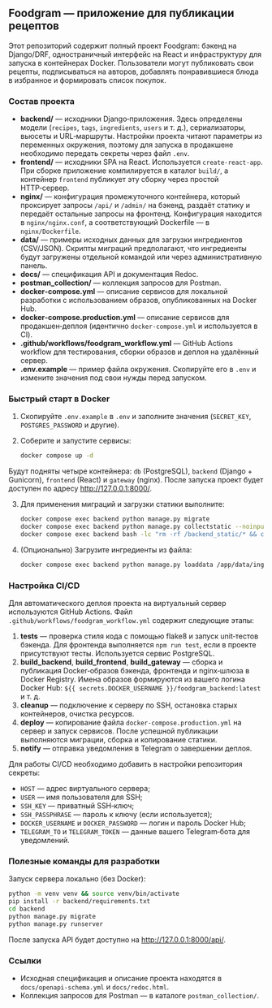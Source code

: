 ## Foodgram — приложение для публикации рецептов

Этот репозиторий содержит полный проект Foodgram: бэкенд на Django/DRF,
одностраничный интерфейс на React и инфраструктуру для запуска в
контейнерах Docker.  Пользователи могут публиковать свои рецепты,
подписываться на авторов, добавлять понравившиеся блюда в избранное и
формировать список покупок.

### Состав проекта

- **backend/** — исходники Django‑приложения.  Здесь определены
  модели (`recipes`, `tags`, `ingredients`, `users` и т. д.),
  сериализаторы, вьюсеты и URL‑маршруты.  Настройки проекта читают
  параметры из переменных окружения, поэтому для запуска в продакшене
  необходимо передать секреты через файл `.env`.
- **frontend/** — исходники SPA на React.  Используется `create‑react‑app`.
  При сборке приложение компилируется в каталог `build/`, а
  контейнер `frontend` публикует эту сборку через простой HTTP‑сервер.
- **nginx/** — конфигурация промежуточного контейнера, который
  проксирует запросы `/api/` и `/admin/` на бэкенд, раздаёт статику и
  передаёт остальные запросы на фронтенд.  Конфигурация находится в
  `nginx/nginx.conf`, а соответствующий Dockerfile — в
  `nginx/Dockerfile`.
- **data/** — примеры исходных данных для загрузки ингредиентов
  (CSV/JSON).  Скрипты миграций предполагают, что ингредиенты будут
  загружены отдельной командой или через административную панель.
- **docs/** — спецификация API и документация Redoc.
- **postman_collection/** — коллекция запросов для Postman.
- **docker‑compose.yml** — описание сервисов для локальной разработки с
  использованием образов, опубликованных на Docker Hub.
- **docker‑compose.production.yml** — описание сервисов для
  продакшен‑деплоя (идентично `docker‑compose.yml` и используется в CI).
- **.github/workflows/foodgram_workflow.yml** — GitHub Actions
  workflow для тестирования, сборки образов и деплоя на удалённый
  сервер.
- **.env.example** — пример файла окружения.  Скопируйте его в `.env`
  и измените значения под свои нужды перед запуском.

### Быстрый старт в Docker

1.  Скопируйте `.env.example` в `.env` и заполните значения
    (`SECRET_KEY`, `POSTGRES_PASSWORD` и другие).
2.  Соберите и запустите сервисы:

    ```bash
    docker compose up -d
    ```

   Будут подняты четыре контейнера: `db` (PostgreSQL), `backend`
   (Django + Gunicorn), `frontend` (React) и `gateway` (nginx).  После
   запуска проект будет доступен по адресу http://127.0.0.1:8000/.

3.  Для применения миграций и загрузки статики выполните:

    ```bash
    docker compose exec backend python manage.py migrate
    docker compose exec backend python manage.py collectstatic --noinput
    docker compose exec backend bash -lc "rm -rf /backend_static/* && cp -r /app/static/. /backend_static/"
    ```

4.  (Опционально) Загрузите ингредиенты из файла:

    ```bash
    docker compose exec backend python manage.py loaddata /app/data/ingredients.json
    ```

### Настройка CI/CD

Для автоматического деплоя проекта на виртуальный сервер используются
GitHub Actions.  Файл `.github/workflows/foodgram_workflow.yml` содержит
следующие этапы:

1. **tests** — проверка стиля кода с помощью flake8 и запуск unit‑тестов
   бэкенда.  Для фронтенда выполняется `npm run test`, если в проекте
   присутствуют тесты.  Используется сервис PostgreSQL.
2. **build_backend**, **build_frontend**, **build_gateway** — сборка и
   публикация Docker‑образов бэкенда, фронтенда и nginx‑шлюза в Docker
   Registry.  Имена образов формируются из вашего логина Docker Hub:
   `${{ secrets.DOCKER_USERNAME }}/foodgram_backend:latest` и т. д.
3. **cleanup** — подключение к серверу по SSH, остановка старых
   контейнеров, очистка ресурсов.
4. **deploy** — копирование файла `docker‑compose.production.yml` на
   сервер и запуск сервисов.  После успешной публикации выполняются
   миграции, сборка и копирование статики.
5. **notify** — отправка уведомления в Telegram о завершении деплоя.

Для работы CI/CD необходимо добавить в настройки репозитория секреты:

- `HOST` — адрес виртуального сервера;
- `USER` — имя пользователя для SSH;
- `SSH_KEY` — приватный SSH‑ключ;
- `SSH_PASSPHRASE` — пароль к ключу (если используется);
- `DOCKER_USERNAME` и `DOCKER_PASSWORD` — логин и пароль Docker Hub;
- `TELEGRAM_TO` и `TELEGRAM_TOKEN` — данные вашего Telegram‑бота для
  уведомлений.

### Полезные команды для разработки

Запуск сервера локально (без Docker):

```bash
python -m venv venv && source venv/bin/activate
pip install -r backend/requirements.txt
cd backend
python manage.py migrate
python manage.py runserver
```

После запуска API будет доступно на http://127.0.0.1:8000/api/.

### Ссылки

- Исходная спецификация и описание проекта находятся в
  `docs/openapi-schema.yml` и `docs/redoc.html`.
- Коллекция запросов для Postman — в каталоге `postman_collection/`.